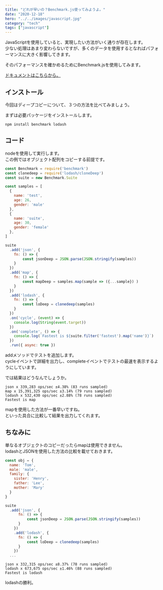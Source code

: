 ```yaml
---
title: "どれが早いの？Benchmark.js使ってみようよ。"
date: "2020-12-18"
hero: "../../images/javascript.jpg"
category: "tech"
tags: ["javascript"]
---
```


JavaScriptを使用していると、実現したい方法がいく通りが存在します。  
少ない処理はあまり変わらないですが、多くのデータを使用するとなればパフォーマンスに大きく影響してきます。

そのパフォーマンスを確かめるためにBenchmark.jsを使用してみます。

[ドキュメントはこちらから。](https://benchmarkjs.com/)

## インストール
今回はディープコピーについて、３つの方法を比べてみましょう。

まずは必要パッケージをインストールします。
```shell
npm install benchmark lodash
```

## コード
nodeを使用して実行します。  
この例ではオブジェクト配列をコピーする前提です。

```javascript:title=index.js
const Benchmark = require('benchmark')
const clonedeep = require('lodash/cloneDeep')
const suite = new Benchmark.Suite

const samples = [
  {
    name: 'test',
    age: 26,
    gender: 'male'
  },
  {
    name: 'suite',
    age: 30,
    gender: 'female'
  },
]

suite
  .add('json', {
    fn: () => {
        const jsonDeep = JSON.parse(JSON.stringify(samples))
    }
  })
  .add('map', {
    fn: () => {
        const mapDeep = samples.map(sample => ({...sample}) )
    }
  })
  .add('lodash', {
    fn: () => {
        const loDeep = clonedeep(samples)
    }
  })
  .on('cycle', (event) => {
    console.log(String(event.target))
  })
  .on('complete', () => {
    console.log(`Fastest is ${suite.filter('fastest').map('name')}`)
  })
  .run({ async: true })
```

addメソッドでテストを追加します。  
cycleイベントで詳細を出力し、completeイベントでテストの最速を表示するようにしています。

では結果はどうなんでしょうか。
```shell
json x 339,283 ops/sec ±4.38% (83 runs sampled)
map x 15,391,325 ops/sec ±3.14% (79 runs sampled)
lodash x 532,430 ops/sec ±2.88% (78 runs sampled)
Fastest is map
```
mapを使用した方法が一番早いですね。  
といった具合に比較して結果を出力してくれます。

## ちなみに
単なるオブジェクトのコピーだったらmapは使用できません。  
lodashとJSONを使用した方法の比較を載せておきます。

```javascript:title=index.js
const obj = {
  name: 'Tom',
  male: 'male',
  family: {
    sister: 'Henry',
    father: 'Lee',
    mother: 'Mary'
  }
}

suite
  .add('json', {
      fn: () => {
          const jsonDeep = JSON.parse(JSON.stringify(samples))
      }
    })
    .add('lodash', {
      fn: () => {
          const loDeep = clonedeep(samples)
      }
    })
  ...
```

```shell
json x 332,315 ops/sec ±8.37% (78 runs sampled)
lodash x 673,675 ops/sec ±1.46% (88 runs sampled)
Fastest is lodash
```
lodashの勝利。
